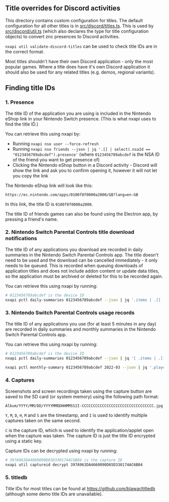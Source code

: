 Title overrides for Discord activities
---

This directory contains custom configuration for titles. The default configuration for all other titles is in [src/discord/titles.ts](../titles.ts). This is used by [src/discord/util.ts](../util.ts) (which also declares the type for title configuration objects) to convert znc presences to Discord activities.

`nxapi util validate-discord-titles` can be used to check title IDs are in the correct format.

Most titles shouldn't have their own Discord application - only the most popular games. Where a title does have it's own Discord application it should also be used for any related titles (e.g. demos, regional variants).

Finding title IDs
---

### 1. Presence

The title ID of the application you are using is included in the Nintendo eShop link in your Nintendo Switch presence. (This is what nxapi uses to find the title ID.)

You can retrieve this using nxapi by:

- Running `nxapi nso user --force-refresh`
- Running `nxapi nso friends --json | jq '.[] | select(.nsaId == "0123456789abcdef").presence'` (where `0123456789abcdef` is the NSA ID of the friend you want to get presence of)
- Clicking the Nintendo eShop button in a Discord activity - Discord will show the link and ask you to confirm opening it, however it will not let you copy the link

The Nintendo eShop link will look like this:

```
https://ec.nintendo.com/apps/0100f8f0000a2000/GB?lang=en-GB
```

In this link, the title ID is `0100f8f0000a2000`.

The title ID of friends games can also be found using the Electron app, by pressing a friend's name.

### 2. Nintendo Switch Parental Controls title download notifications

The title ID of any applications you download are recorded in daily summaries in the Nintendo Switch Parental Controls app. The title doesn't need to be used and the download can be cancelled immediately - it only needs to be queued. This is recorded when queuing downloads of application titles and does not include addon content or update data titles, so the application must be archived or deleted for this to be recorded again.

You can retrieve this using nxapi by running:

```sh
# 0123456789abcdef is the device ID
nxapi pctl daily-summaries 0123456789abcdef --json | jq '.items | .[] | .observations | .[] | select(.type == "DID_APP_DOWNLOAD_START")'
```

### 3. Nintendo Switch Parental Controls usage records

The title ID of any applications you use (for at least 5 minutes in any day) are recorded in daily summaries and monthly summaries in the Nintendo Switch Parental Controls app.

You can retrieve this using nxapi by running:

```sh
# 0123456789abcdef is the device ID
nxapi pctl daily-summaries 0123456789abcdef --json | jq '[ .items | .[] | .playedApps ] | flatten | unique_by(.applicationId)'

nxapi pctl monthly-summary 0123456789abcdef 2022-03 --json | jq '.playedApps | unique_by(.applicationId)'
```

### 4. Captures

Screenshots and screen recordings taken using the capture button are saved to the SD card (or system memory) using the following path format:

```
Album/YYYY/MM/DD/YYYYMMDDHHMMSSII-CCCCCCCCCCCCCCCCCCCCCCCCCCCCCCCC.jpg
```

`Y`, `M`, `D`, `H`, `M` and `S` are the timestamp, and `I` is used to identify multiple captures taken on the same second.

`C` is the capture ID, which is used to identify the application/applet open when the capture was taken. The capture ID is just the title ID encrypted using a static key.

Capture IDs can be decrypted using nxapi by running:

```sh
# 397A963DA4660090D65D330174AC6B04 is the capture ID
nxapi util captureid decrypt 397A963DA4660090D65D330174AC6B04
```

### 5. titledb

Title IDs for most titles can be found at https://github.com/blawar/titledb (although some demo title IDs are unavailable).
